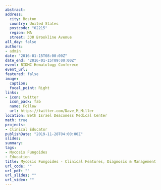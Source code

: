 ```yaml
---
abstract:
address:
  city: Boston
  country: United States
  postcode: "02215"
  region: MA
  street: 330 Brookline Avenue
all_day: false
authors: 
- admin
date: "2016-01-15T08:00:00Z"
date_end: "2016-01-15T09:00:00Z"
event: BIDMC Hematology Conferece
event_url: 
featured: false
image:
  caption: 
  focal_point: Right
links:
- icon: twitter
  icon_pack: fab
  name: Follow
  url: https://twitter.com/Dave_M_Miller
location: Beth Israel Deaconess Medical Center
math: true
projects:
- Clinical Educator
publishDate: "2019-11-28T04:00:00Z"
slides:  
summary: 
tags:
- Mycosis Fungoides
- Education
title: Mycosis Fungoides - Clinical Features, Diagnosis & Management
url_code: ""
url_pdf: ""
url_slides: ""
url_video: ""
---
```

